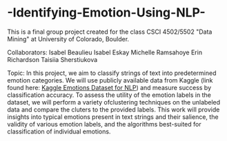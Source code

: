 # -Identifying-Emotion-Using-NLP-
This is a final group project created for the class CSCI 4502/5502 "Data Mining" at University of Colorado, Boulder.

Collaborators:
Isabel Beaulieu
Isabel Eskay
Michelle Ramsahoye
Erin Richardson
Taisiia Sherstiukova

Topic: 
In this project, we aim to classify strings of text into predetermined emotion categories. We will use publicly available data from 
Kaggle (link found here: [Kaggle Emotions Dataset for NLP](https://www.kaggle.com/datasets/praveengovi/emotions-dataset-for-nlp/data)) 
and measure success by classification accuracy. To assess the utility of the emotion labels in the dataset, we will perform a variety 
ofclustering techniques on the unlabeled data and compare the cluters to the provided labels. This work will provide insights into
typical emotions present in text strings and their salience, the validity of various emotion labels, and the algorithms best-suited for
classification of individual emotions.

